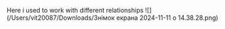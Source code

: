 Here i used to work with different relationships
![](/Users/vit20087/Downloads/Знімок екрана 2024-11-11 о 14.38.28.png)